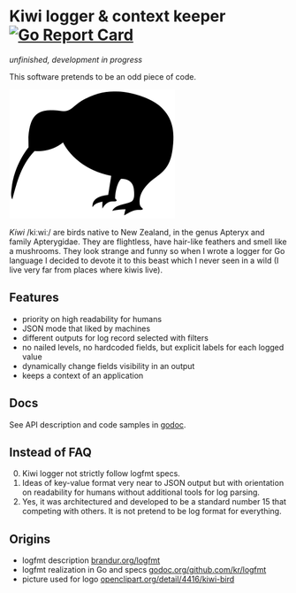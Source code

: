 # Kiwi logger & context keeper [![Go Report Card](https://goreportcard.com/badge/grafov/kiwi)](https://goreportcard.com/report/grafov/kiwi)

*unfinished, development in progress*

This software pretends to be an odd piece of code.

![Kiwi bird](flomar-kiwi-bird-300px.png)

*Kiwi* /kiːwiː/ are birds native to New Zealand, in the genus Apteryx and family Apterygidae. They are flightless, have hair-like feathers and smell like a mushrooms. They look strange and funny so when I wrote a logger for Go language I decided to devote it to this beast which I never seen in a wild (I live very far from places where kiwis live).

## Features

* priority on high readability for humans
* JSON mode that liked by machines
* different outputs for log record selected with filters
* no nailed levels, no hardcoded fields, but explicit labels for each logged value
* dynamically change fields visibility in an output
* keeps a context of an application

## Docs

See API description and code samples in [godoc](http://godoc.org/github.com/grafov/kiwi).

## Instead of FAQ

0. Kiwi logger not strictly follow logfmt specs.
1. Ideas of key-value format very near to JSON output but with orientation on readability for humans without additional tools for log parsing.
2. Yes, it was architectured and developed to be a standard number 15 that competing with others. It is not pretend to be log format for everything.

## Origins

* logfmt description [brandur.org/logfmt](https://brandur.org/logfmt)
* logfmt realization in Go and specs [godoc.org/github.com/kr/logfmt](https://godoc.org/github.com/kr/logfmt)
* picture used for logo [openclipart.org/detail/4416/kiwi-bird](https://openclipart.org/detail/4416/kiwi-bird)
